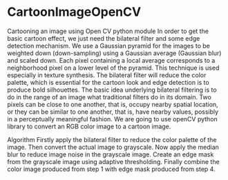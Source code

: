 # CartoonImageOpenCV
Cartooning an image using Open CV python module
In order to get the basic cartoon effect, we just need the bilateral filter and some edge detection mechanism. We use a Gaussian pyramid for the images to be weighted down (down-sampling) using a Gaussian average (Gaussian blur) and scaled down. Each pixel containing a local average corresponds to a neighborhood pixel on a lower level of the pyramid. This technique is used especially in texture synthesis.
The bilateral filter will reduce the color palette, which is essential for the cartoon look and edge detection is to produce bold silhouettes. The basic idea underlying bilateral filtering is to do in the range of an image what traditional filters do in its domain. Two pixels can be close to one another, that is, occupy nearby spatial location, or they can be similar to one another, that is, have nearby values, possibly in a perceptually meaningful fashion.
We are going to use openCV python library to convert an RGB color image to a cartoon image.

Algorithm
Firstly apply the bilateral filter to reduce the color palette of the image.
Then convert the actual image to grayscale.
Now apply the median blur to reduce image noise in the grayscale image.
Create an edge mask from the grayscale image using adaptive thresholding.
Finally combine the color image produced from step 1 with edge mask produced from step 4.

